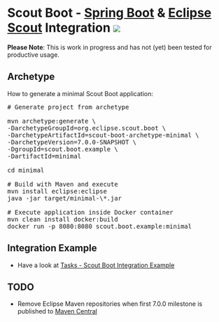 # Scout Boot - [Spring Boot](https://projects.spring.io/spring-boot/) & [Eclipse Scout](https://eclipse.org/scout/) Integration <img src="https://travis-ci.org/BSI-Business-Systems-Integration-AG/SpringBoot-and-EclipseScout.svg">

**Please Note**: This is work in progress and has not (yet) been tested for productive usage.

## Archetype

How to generate a minimal Scout Boot application:
<pre>
# Generate project from archetype

mvn archetype:generate \   
-DarchetypeGroupId=org.eclipse.scout.boot \
-DarchetypeArtifactId=scout-boot-archetype-minimal \
-DarchetypeVersion=7.0.0-SNAPSHOT \
-DgroupId=scout.boot.example \
-DartifactId=minimal

cd minimal

# Build with Maven and execute
mvn install eclipse:eclipse
java -jar target/minimal-\*.jar

# Execute application inside Docker container
mvn clean install docker:build
docker run -p 8080:8080 scout.boot.example:minimal</pre>

## Integration Example

* Have a look at [Tasks - Scout Boot Integration Example](https://github.com/BSI-Business-Systems-Integration-AG/ScoutBoot-Tasks)

## TODO
* Remove Eclipse Maven repositories when first 7.0.0 milestone is published to [Maven Central](https://mvnrepository.com/artifact/org.eclipse.scout.rt/org.eclipse.scout.rt.ui.html)
